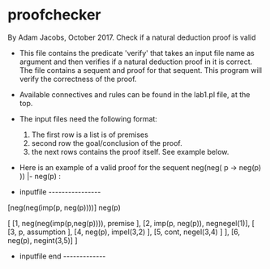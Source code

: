 # proofchecker
By Adam Jacobs, October 2017.
Check if a natural deduction proof is valid


* This file contains the predicate 'verify' that takes an input file
  name as argument and then verifies if a natural deduction proof in it is correct.
  The file contains a sequent and proof for that sequent. This program will
  verify the correctness of the proof.

* Available connectives and rules can be
  found in the lab1.pl file, at the top.

* The input files need the following format:

  1. The first row is a list is of premises
  2. second row the goal/conclusion of the proof.
  3. the next rows contains the proof itself. See example below.

* Here is an example of a valid proof for the
sequent neg(neg( p -> neg(p) )) |- neg(p) :

* inputfile ----------------

[neg(neg(imp(p, neg(p))))]
neg(p)

[
  [1, neg(neg(imp(p,neg(p)))), premise ],
  [2, imp(p, neg(p)), negnegel(1)],
  [
    [3, p, assumption ],
    [4, neg(p), impel(3,2) ],
    [5, cont, negel(3,4) ]
  ],
  [6, neg(p), negint(3,5)]
]

* inputfile end -------------
